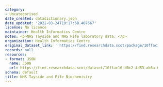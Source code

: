 ```yaml
---
category:
- Uncategorised
date_created: datadictionary.json
date_updated: '2022-03-24T19:17:58.407667'
license: No licence
maintainer: Health Informatics Centre
notes: <p>NHS Tayside and NHS Fife laboratory data. </p>
organization: Health Informatics Centre
original_dataset_link: ' https://find.researchdata.scot/package/10ffac16-d0c2-4d53-ab6a-69a38e283223'
records: null
resources:
- format: JSON
  name: JSON
  url: https://find.researchdata.scot/dataset/10ffac16-d0c2-4d53-ab6a-69a38e283223/resource/10ffac16-d0c2-4d53-ab6a-69a38e283223/download/datadictionary.json
schema: default
title: NHS Tayside and Fife Biochemistry
---
```

